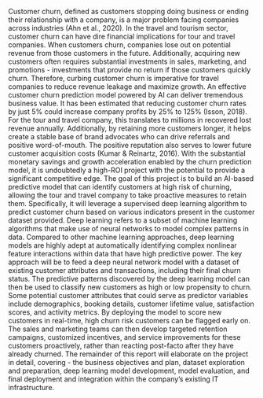 Customer churn, defined as customers stopping doing business or ending their relationship with a company, is a major problem facing companies across industries (Ahn et al., 2020). In the travel and tourism sector, customer churn can have dire financial implications for tour and travel companies. When customers churn, companies lose out on potential revenue from those customers in the future. Additionally, acquiring new customers often requires substantial investments in sales, marketing, and promotions - investments that provide no return if those customers quickly churn. Therefore, curbing customer churn is imperative for travel companies to reduce revenue leakage and maximize growth.
An effective customer churn prediction model powered by AI can deliver tremendous business value. It has been estimated that reducing customer churn rates by just 5% could increase company profits by 25% to 125% (Isson, 2018). For the tour and travel company, this translates to millions in recovered lost revenue annually. Additionally, by retaining more customers longer, it helps create a stable base of brand advocates who can drive referrals and positive word-of-mouth. The positive reputation also serves to lower future customer acquisition costs (Kumar & Reinartz, 2016). With the substantial monetary savings and growth acceleration enabled by the churn prediction model, it is undoubtedly a high-ROI project with the potential to provide a significant competitive edge.
The goal of this project is to build an AI-based predictive model that can identify customers at high risk of churning, allowing the tour and travel company to take proactive measures to retain them. Specifically, it will leverage a supervised deep learning algorithm to predict customer churn based on various indicators present in the customer dataset provided. Deep learning refers to a subset of machine learning algorithms that make use of neural networks to model complex patterns in data. Compared to other machine learning approaches, deep learning models are highly adept at automatically identifying complex nonlinear feature interactions within data that have high predictive power.
The key approach will be to feed a deep neural network model with a dataset of existing customer attributes and transactions, including their final churn status. The predictive patterns discovered by the deep learning model can then be used to classify new customers as high or low propensity to churn. Some potential customer attributes that could serve as predictor variables include demographics, booking details, customer lifetime value, satisfaction scores, and activity metrics. By deploying the model to score new customers in real-time, high churn risk customers can be flagged early on. The sales and marketing teams can then develop targeted retention campaigns, customized incentives, and service improvements for these customers proactively, rather than reacting post-facto after they have already churned.
The remainder of this report will elaborate on the project in detail, covering - the business objectives and plan, dataset exploration and preparation, deep learning model development, model evaluation, and final deployment and integration within the company’s existing IT infrastructure.
